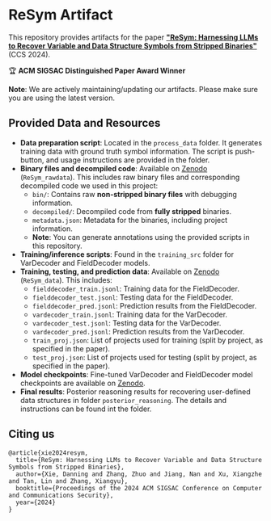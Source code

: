 # ReSym Artifact

This repository provides artifacts for the paper [**"ReSym: Harnessing LLMs to Recover Variable and Data Structure Symbols from Stripped Binaries"**](https://www.cs.purdue.edu/homes/lintan/publications/resym-ccs24.pdf) (CCS 2024).

🏆 **ACM SIGSAC Distinguished Paper Award Winner**


**Note**: We are actively maintaining/updating our artifacts. Please make sure you are using the latest version.

## Provided Data and Resources

- **Data preparation script**: Located in the `process_data` folder. It generates training data with ground truth symbol information. The script is push-button, and usage instructions are provided in the folder.
- **Binary files and decompiled code**: Available on [Zenodo](https://zenodo.org/records/13917253) (`ReSym_rawdata`). This includes raw binary files and corresponding decompiled code we used in this project:
     - `bin/`: Contains raw **non-stripped binary files** with debugging information.
     - `decompiled/`: Decompiled code from **fully stripped** binaries.
     - `metadata.json`: Metadata for the binaries, including project information.
     - **Note**: You can generate annotations using the provided scripts in this repository.
- **Training/inference scripts**: Found in the `training_src` folder for VarDecoder and FieldDecoder models.
- **Training, testing, and prediction data**: Available on [Zenodo](https://zenodo.org/records/13917253) (`ReSym_data`). This includes:
   - `fielddecoder_train.jsonl`: Training data for the FieldDecoder.
   - `fielddecoder_test.jsonl`: Testing data for the FieldDecoder.
   - `fielddecoder_pred.jsonl`: Prediction results from the FieldDecoder.
   - `vardecoder_train.jsonl`: Training data for the VarDecoder.
   - `vardecoder_test.jsonl`: Testing data for the VarDecoder.
   - `vardecoder_pred.jsonl`: Prediction results from the VarDecoder.
   - `train_proj.json`: List of projects used for training (split by project, as specified in the paper).
   - `test_proj.json`: List of projects used for testing (split by project, as specified in the paper).
- **Model checkpoints**: Fine-tuned VarDecoder and FieldDecoder model checkpoints are available on [Zenodo](https://zenodo.org/records/13917253).
- **Final results**: Posterior reasoning results for recovering user-defined data structures in folder `posterior_reasoning`. The details and instructions can be found int the folder.




## Citing us
```
@article{xie2024resym,
  title={ReSym: Harnessing LLMs to Recover Variable and Data Structure Symbols from Stripped Binaries},
  author={Xie, Danning and Zhang, Zhuo and Jiang, Nan and Xu, Xiangzhe and Tan, Lin and Zhang, Xiangyu},
  booktitle={Proceedings of the 2024 ACM SIGSAC Conference on Computer and Communications Security},
  year={2024}
}
```
